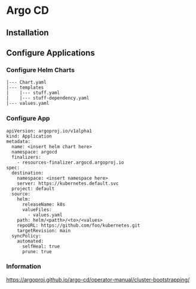 # Argo CD


## Installation


## Configure Applications

### Configure Helm Charts

```
|--- Chart.yaml
|--- templates
|    |--- stuff.yaml
|    |--- stuff-dependency.yaml
|--- values.yaml
```

### Configure App

```
apiVersion: argoproj.io/v1alpha1
kind: Application
metadata:
  name: <insert helm chart here>
  namespace: argocd
  finalizers:
    - resources-finalizer.argocd.argoproj.io
spec:
  destination:
    namespace: <insert namespace here>
    server: https://kubernetes.default.svc
  project: default
  source:
    helm:
      releaseName: k8s
      valueFiles:
        - values.yaml
    path: helm/<patth>/<to>/<values>
    repoURL: https://github.com/foo/kubernetes.git
    targetRevision: main
  syncPolicy:
    automated:
      selfHeal: true
      prune: true
```


### Information
https://argoproj.github.io/argo-cd/operator-manual/cluster-bootstrapping/
